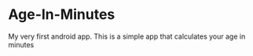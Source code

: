 # Age-In-Minutes

My very first android app.
This is a simple app that calculates your age in minutes
